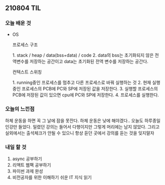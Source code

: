 ## 210804 TIL

### 오늘 배운 것

- OS
    <p>프로세스 구조</p>
    1. stack / heap / data(bss+data) / code
    2. data의 bss는 초기화되지 않은 전역변수를 저장하는 공간이고 data는 초기화된 전역 변수를 저장하는 공간다.

    <p>컨텍스트 스위칭</p>
    1. running중인 프로세스를 멈추고 다른 프로세스로 바꿔 실행하는 것
    2. 현재 실행중인 프로세스의 PCB에 PC와 SP에 저장된 값을 저장한다.
    3. 실행할 프로세스의 PCB에 저장된 값이 있으면 cpu에 PC와 SP에 저장한다.
    4. 프로세스를 실행한다.

### 오늘의 느낀점

<p>하체 운동을 하면 꼭 그 날에 잠을 못잔다. 하체 운동은 낮에 해야겠다.. 오늘도 하루종일 인강만 들었다. 밀렸던 강의는 들어서 다행이지만 그렇게 머리에는 남지 않았다. 그리고 실외에서는 출석체크가 안될 수 있으니 항상 듣던 곳에서 강의를 듣는 것을 잊지말자</p>

### 내일 할 것

1. async 공부하기
2. 리액트 웹팩 공부하기
3. 파이썬 과제 완성
4. 비전공자를 위한 이해하기 쉬운 IT 지식 읽기
